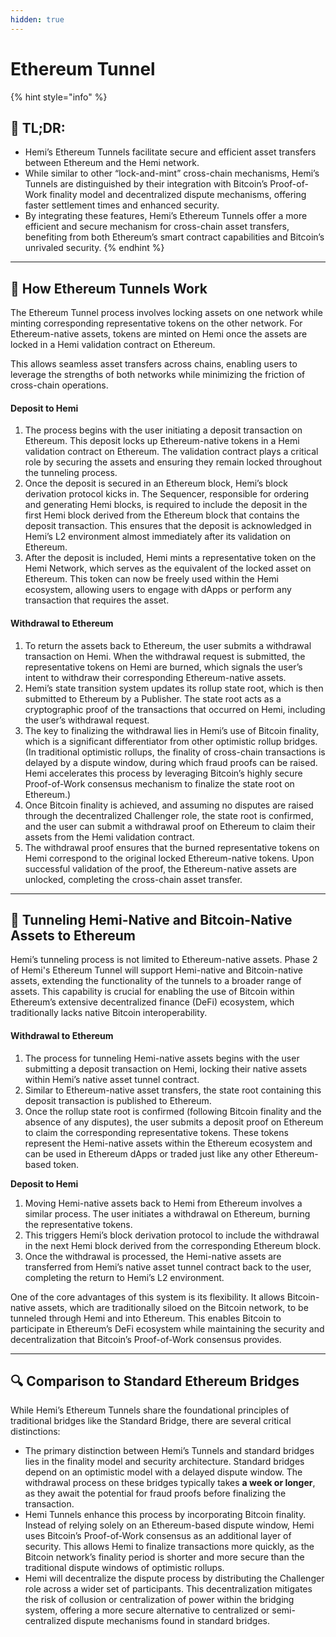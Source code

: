 ```yaml
---
hidden: true
---
```


# Ethereum Tunnel

{% hint style="info" %}
## 📜 **TL;DR:**

* Hemi’s Ethereum Tunnels facilitate secure and efficient asset transfers between Ethereum and the Hemi network.&#x20;
* While similar to other “lock-and-mint” cross-chain mechanisms, Hemi’s Tunnels are distinguished by their integration with Bitcoin’s Proof-of-Work finality model and decentralized dispute mechanisms, offering faster settlement times and enhanced security.
* By integrating these features, Hemi’s Ethereum Tunnels offer a more efficient and secure mechanism for cross-chain asset transfers, benefiting from both Ethereum’s smart contract capabilities and Bitcoin’s unrivaled security.
{% endhint %}

***

## 🚊 How Ethereum Tunnels Work

The Ethereum Tunnel process involves locking assets on one network while minting corresponding representative tokens on the other network. For Ethereum-native assets, tokens are minted on Hemi once the assets are locked in a Hemi validation contract on Ethereum.

This allows seamless asset transfers across chains, enabling users to leverage the strengths of both networks while minimizing the friction of cross-chain operations.

#### **Deposit to Hemi**

1. The process begins with the user initiating a deposit transaction on Ethereum. This deposit locks up Ethereum-native tokens in a Hemi validation contract on Ethereum. The validation contract plays a critical role by securing the assets and ensuring they remain locked throughout the tunneling process.
2. Once the deposit is secured in an Ethereum block, Hemi’s block derivation protocol kicks in. The Sequencer, responsible for ordering and generating Hemi blocks, is required to include the deposit in the first Hemi block derived from the Ethereum block that contains the deposit transaction. This ensures that the deposit is acknowledged in Hemi’s L2 environment almost immediately after its validation on Ethereum.&#x20;
3. After the deposit is included, Hemi mints a representative token on the Hemi Network, which serves as the equivalent of the locked asset on Ethereum. This token can now be freely used within the Hemi ecosystem, allowing users to engage with dApps or perform any transaction that requires the asset.

#### **Withdrawal to Ethereum**

1. To return the assets back to Ethereum, the user submits a withdrawal transaction on Hemi. When the withdrawal request is submitted, the representative tokens on Hemi are burned, which signals the user’s intent to withdraw their corresponding Ethereum-native assets.&#x20;
2. Hemi’s state transition system updates its rollup state root, which is then submitted to Ethereum by a Publisher. The state root acts as a cryptographic proof of the transactions that occurred on Hemi, including the user’s withdrawal request.
3. The key to finalizing the withdrawal lies in Hemi’s use of Bitcoin finality, which is a significant differentiator from other optimistic rollup bridges. (In traditional optimistic rollups, the finality of cross-chain transactions is delayed by a dispute window, during which fraud proofs can be raised. Hemi accelerates this process by leveraging Bitcoin’s highly secure Proof-of-Work consensus mechanism to finalize the state root on Ethereum.)
4. Once Bitcoin finality is achieved, and assuming no disputes are raised through the decentralized Challenger role, the state root is confirmed, and the user can submit a withdrawal proof on Ethereum to claim their assets from the Hemi validation contract.
5. The withdrawal proof ensures that the burned representative tokens on Hemi correspond to the original locked Ethereum-native tokens. Upon successful validation of the proof, the Ethereum-native assets are unlocked, completing the cross-chain asset transfer.

***

## 🔄 Tunneling Hemi-Native and Bitcoin-Native Assets to Ethereum

Hemi’s tunneling process is not limited to Ethereum-native assets. Phase 2 of Hemi's Ethereum Tunnel will support Hemi-native and Bitcoin-native assets, extending the functionality of the tunnels to a broader range of assets. This capability is crucial for enabling the use of Bitcoin within Ethereum’s extensive decentralized finance (DeFi) ecosystem, which traditionally lacks native Bitcoin interoperability.&#x20;

#### **Withdrawal to Ethereum**

1. The process for tunneling Hemi-native assets begins with the user submitting a deposit transaction on Hemi, locking their native assets within Hemi’s native asset tunnel contract.&#x20;
2. Similar to Ethereum-native asset transfers, the state root containing this deposit transaction is published to Ethereum.&#x20;
3. Once the rollup state root is confirmed (following Bitcoin finality and the absence of any disputes), the user submits a deposit proof on Ethereum to claim the corresponding representative tokens. These tokens represent the Hemi-native assets within the Ethereum ecosystem and can be used in Ethereum dApps or traded just like any other Ethereum-based token.

**Deposit to Hemi**

1. Moving Hemi-native assets back to Hemi from Ethereum involves a similar process. The user initiates a withdrawal on Ethereum, burning the representative tokens.&#x20;
2. This triggers Hemi’s block derivation protocol to include the withdrawal in the next Hemi block derived from the corresponding Ethereum block.&#x20;
3. Once the withdrawal is processed, the Hemi-native assets are transferred from Hemi’s native asset tunnel contract back to the user, completing the return to Hemi’s L2 environment.

One of the core advantages of this system is its flexibility. It allows Bitcoin-native assets, which are traditionally siloed on the Bitcoin network, to be tunneled through Hemi and into Ethereum. This enables Bitcoin to participate in Ethereum’s DeFi ecosystem while maintaining the security and decentralization that Bitcoin’s Proof-of-Work consensus provides.

***

## 🔍 Comparison to Standard Ethereum Bridges

While Hemi’s Ethereum Tunnels share the foundational principles of traditional bridges like the  Standard Bridge, there are several critical distinctions:

* The primary distinction between Hemi’s Tunnels and standard bridges lies in the finality model and security architecture. Standard bridges depend on an optimistic model with a delayed dispute window. The withdrawal process on these bridges typically takes **a week or longer**, as they await the potential for fraud proofs before finalizing the transaction.
* Hemi Tunnels enhance this process by incorporating Bitcoin finality. Instead of relying solely on an Ethereum-based dispute window, Hemi uses Bitcoin’s Proof-of-Work consensus as an additional layer of security. This allows Hemi to finalize transactions more quickly, as the Bitcoin network’s finality period is shorter and more secure than the traditional dispute windows of optimistic rollups.
* Hemi will decentralize the dispute process by distributing the Challenger role across a wider set of participants. This decentralization mitigates the risk of collusion or centralization of power within the bridging system, offering a more secure alternative to centralized or semi-centralized dispute mechanisms found in standard bridges.
